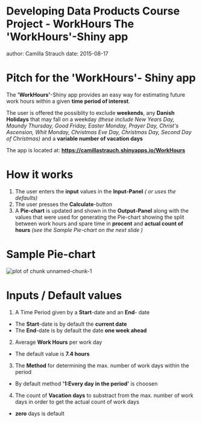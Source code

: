 Developing Data Products Course Project - WorkHours 
The 'WorkHours'-Shiny app  
========================================================
author: Camilla Strauch
date: 2015-08-17

Pitch for the 'WorkHours'- Shiny app 
========================================================

The **'WorkHours'**-Shiny app provides an easy way for estimating future work hours within a given **time period of interest**.

The user is offered the possiblity to exclude **weekends**, any **Danish Holidays** that may fall on a weekday _(these include New Years Day, Maundy Thursday, Good Friday, Easter Monday, Prayer Day, Christ's Ascension, Whit Monday, Christmas Eve Day, Christmas Day, Second Day of Christmas)_ and a **variable number of vacation days** 

The app is located at:
**https://camillastrauch.shinyapps.io/WorkHours**

How it works 
========================================================

1. The user enters the **input** values in the **Input-Panel**
   _( or uses the defaults)_
2. The user presses the **Calculate**-button
3. A **Pie-chart** is updated and shown in the **Output-Panel** along with the values that were used for generating the Pie-chart showing the split between work hours and spare time in **procent** and **actual count of hours** _(see the Sample Pie-chart on the next slide  )_

Sample Pie-chart 
========================================================

![plot of chunk unnamed-chunk-1](WorkHours_Pitch-figure/unnamed-chunk-1-1.png) 



Inputs / Default values
========================================================

1. A Time Period given by a **Start**-date and an **End**- date 
  + The **Start**-date is by default the **current date**
  + The **End**-date is by default the date **one week ahead**

2. Average **Work Hours** per work day
  + The default value is **7.4 hours**
  
3. The **Method** for determining the max. number of work days within the period
  + By default method **'1:Every day in the period'** is choosen 

4. The count of **Vacation days** to substract from the max. number of work days in order to get the actual count of work days 
  + **zero** days is default


